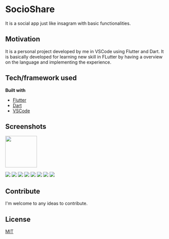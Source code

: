 # SocioShare

It is a social app just like insagram with basic functionalities.

## Motivation
It is a personal project developed by me in VSCode using Flutter and Dart. It is basically developed for learning new skill in FLutter by having a overview on the language and implementing the experience.

## Tech/framework used

<b>Built with</b>
- [Flutter](https://flutter.dev/)
- [Dart](https://dart.dev/)
- [VSCode](https://code.visualstudio.com/)

## Screenshots

<img src="screenshots/Screenshot_1589275665.png" width="100" >

![](screenshots/Screenshot_1589275665.png)
![](screenshots/Screenshot_1589275972.png)
![](screenshots/Screenshot_1589275792.png)
![](screenshots/Screenshot_1589275763.png)
![](screenshots/Screenshot_1589275926.png)
![](screenshots/Screenshot_1589275810.png)
![](screenshots/Screenshot_1589275820.png)
![](screenshots/Screenshot_1589275874.png)


## Contribute
I'm welcome to any ideas to contribute.

## License
[MIT](https://choosealicense.com/licenses/mit/)
